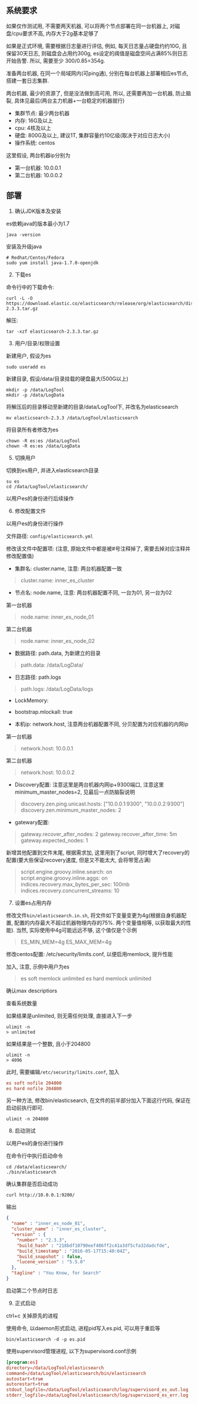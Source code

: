 ## 系统要求

如果仅作测试用, 不需要两天机器, 可以将两个节点部署在同一台机器上, 对磁盘/cpu要求不高, 内存大于2g基本足够了

如果是正式环境, 需要根据日志量进行评估, 例如, 每天日志量占硬盘约约10G, 且保留30天日志, 则磁盘会占用约300g, es设定的阈值是磁盘空间占满85%则日志开始告警. 所以, 需要至少 300/0.85=354g.

准备两台机器, 在同一个局域网内(可ping通), 分别在每台机器上部署相应es节点, 搭建一套日志集群.

两台机器, 最少的资源了, 但是没法做到高可用, 所以, 还需要再加一台机器, 防止脑裂, 具体见最后(两台主力机器+一台稳定的机器就行)

- 集群节点: 最少两台机器
- 内存: 16G及以上
- cpu: 4核及以上
- 硬盘: 800G及以上, 建议1T, 集群容量约10亿级(取决于对应日志大小)
- 操作系统: centos

这里假设, 两台机器ip分别为

- 第一台机器: 10.0.0.1
- 第二台机器: 10.0.0.2

## 部署

1. 确认JDK版本及安装

es依赖java的版本最小为1.7
```shell
java -version
```

安装及升级java

```shell
# Redhat/Centos/Fedora
sudo yum install java-1.7.0-openjdk
```

2. 下载es

命令行中的下载命令:
```shell
curl -L -O https://download.elastic.co/elasticsearch/release/org/elasticsearch/distribution/tar/elasticsearch/2.3.3/elasticsearch-2.3.3.tar.gz
```

解压:
```shell
tar -xzf elasticsearch-2.3.3.tar.gz
```

3. 用户/目录/权限设置

新建用户, 假设为es
```shell
sudo useradd es
```
新建目录, 假设/data/目录挂载的硬盘最大(500G以上)
```shell
mkdir -p /data/LogTool
mkdir -p /data/LogData
```
将解压后的目录移动至新建的目录/data/LogTool下, 并改名为elasticsearch
```shell
mv elasticsearch-2.3.3 /data/LogTool/elasticsearch
```
将目录所有者修改为es
```shell
chown -R es:es /data/LogTool
chown -R es:es /data/LogData
```

5. 切换用户

切换到es用户, 并进入elasticsearch目录
```shell
su es
cd /data/LogTool/elasticsearch/
```
以用户es的身份进行后续操作

6. 修改配置文件

以用户es的身份进行操作

文件路径: `config/elasticsearch.yml`

修改该文件中配置项: (注意, 原始文件中都是被#号注释掉了, 需要去掉对应注释并修改配置值)

* 集群名: cluster.name, 注意: 两台机器配置一致

> cluster.name: inner_es_cluster

* 节点名: node.name, 注意: 两台机器配置不同, 一台为01, 另一台为02

第一台机器

> node.name: inner_es_node_01

第二台机器

> node.name: inner_es_node_02

* 数据路径: path.data, 为新建立的目录

> path.data: /data/LogData/

* 日志路径: path.logs

> path.logs: /data/LogData/logs

* LockMemory:

* bootstrap.mlockall: true

* 本机ip: network.host, 注意两台机器配置不同, 分贝配置为对应机器的内网ip

第一台机器
> network.host: 10.0.0.1

第二台机器
> network.host: 10.0.0.2

* Discovery配置: 注意这里是两台机器内网ip+9300端口, 注意这里minimum_master_nodes=2, 见最后一点防脑裂说明

> discovery.zen.ping.unicast.hosts: ["10.0.0.1:9300", "10.0.0.2:9300"]
> discovery.zen.minimum_master_nodes: 2

* gatewary配置:

> gateway.recover_after_nodes: 2
> gateway.recover_after_time: 5m
> gateway.expected_nodes: 1

新增其他配置到文件末尾, 根据需求加, 这里用到了script, 同时增大了recovery的配置(要大些保证recovery速度, 但是又不能太大, 会将带宽占满)

> script.engine.groovy.inline.search: on
> script.engine.groovy.inline.aggs: on
> indices.recovery.max_bytes_per_sec: 100mb
> indices.recovery.concurrent_streams: 10

7. 设置es占用内存

修改文件`bin/elasticsearch.in.sh`, 将文件如下变量变更为4g(根据自身机器配置, 配置的内存最大不超过机器物理内存的75%. 两个变量值相等, 以获取最大的性能). 当然, 实际使用中4g可能远远不够, 这个值仅是个示例

> ES_MIN_MEM=4g
> ES_MAX_MEM=4g

修改centos配置: /etc/security/limits.conf, 以便启用memlock, 提升性能

加入, 注意, 示例中用户为es

> es soft memlock unlimited
> es hard memlock unlimited

确认max descriptiors

查看系统数量

如果结果是unlimited, 则无需任何处理, 直接进入下一步
```shell
ulimit -n
> unlimited
```

如果结果是一个整数, 且小于204800
```shell
ulimit -n
> 4096
```

此时, 需要编辑`/etc/security/limits.conf`, 加入
```conf
es soft nofile 204800
es hard nofile 204800
```
另一种方法, 修改bin/elasticsearch, 在文件的前半部分加入下面这行代码, 保证在启动前执行即可.
```shell
ulimit -n 204800
```

8. 启动测试

以用户es的身份进行操作

在命令行中执行启动命令
```shell
cd /data/elasticsearch/
./bin/elasticsearch
```
确认集群是否启动成功
```shell
curl http://10.0.0.1:9200/
```
输出
```json
{
  "name" : "inner_es_node_01",
  "cluster_name" : "inner_es_cluster",
  "version" : {
    "number" : "2.3.3",
    "build_hash" : "218bdf10790eef486ff2c41a3df5cfa32dadcfde",
    "build_timestamp" : "2016-05-17T15:40:04Z",
    "build_snapshot" : false,
    "lucene_version" : "5.5.0"
  },
  "tagline" : "You Know, for Search"
}
```
启动第二个节点时日志

9. 正式启动

ctrl+c 关掉原先的进程

使用命令, 以daemon形式启动, 进程pid写入es.pid, 可以用于重启等
```shell
bin/elasticsearch -d -p es.pid
```

使用supervisord管理进程, 以下为supervisord.conf示例
```conf
[program:es]
directory=/data/LogTool/elasticsearch
command=/data/LogTool/elasticsearch/bin/elasticsearch
autostart=true
autorestart=true
stdout_logfile=/data/LogTool/elasticsearch/log/supervisord_es_out.log
stderr_logfile=/data/LogTool/elasticsearch/log/supervisord_es_err.log
```